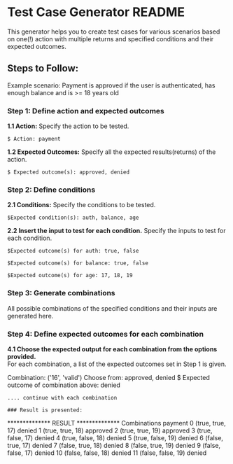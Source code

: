 # Test Case Generator README

This generator helps you to create test cases for various scenarios based on one(!) action with multiple returns and specified conditions and their expected outcomes.

## Steps to Follow:

Example scenario: Payment is approved if the user is authenticated, has enough balance and is >= 18 years old

### Step 1: Define action and expected outcomes

**1.1 Action:** 
Specify the action to be tested.  
```
$ Action: payment
```

**1.2 Expected Outcomes:** 
Specify all the expected results(returns) of the action.  
```
$ Expected outcome(s): approved, denied
```

### Step 2: Define conditions
**2.1 Conditions:** 
Specify the conditions to be tested.  
```
$Expected condition(s): auth, balance, age 
```

**2.2 Insert the input to test for each condition.**
Specify the inputs to test for each condition.
```
$Expected outcome(s) for auth: true, false
```
```
$Expected outcome(s) for balance: true, false
```
```
$Expected outcome(s) for age: 17, 18, 19
```

### Step 3: Generate combinations
All possible combinations of the specified conditions and their inputs are generated here.


### Step 4: Define expected outcomes for each combination
**4.1 Choose the expected output for each combination from the options provided.**  
For each combination, a list of the expected outcomes set in Step 1 is given.

Combination: ('16', 'valid')
Choose from: approved, denied
$ Expected outcome of combination above: denied
```
.... continue with each combination

### Result is presented:
```
**************  RESULT  **************
          Combinations   payment
0     (true, true, 17)    denied
1     (true, true, 18)  approved
2     (true, true, 19)  approved
3    (true, false, 17)    denied
4    (true, false, 18)    denied
5    (true, false, 19)    denied
6    (false, true, 17)    denied
7    (false, true, 18)    denied
8    (false, true, 19)    denied
9   (false, false, 17)    denied
10  (false, false, 18)    denied
11  (false, false, 19)    denied
```

